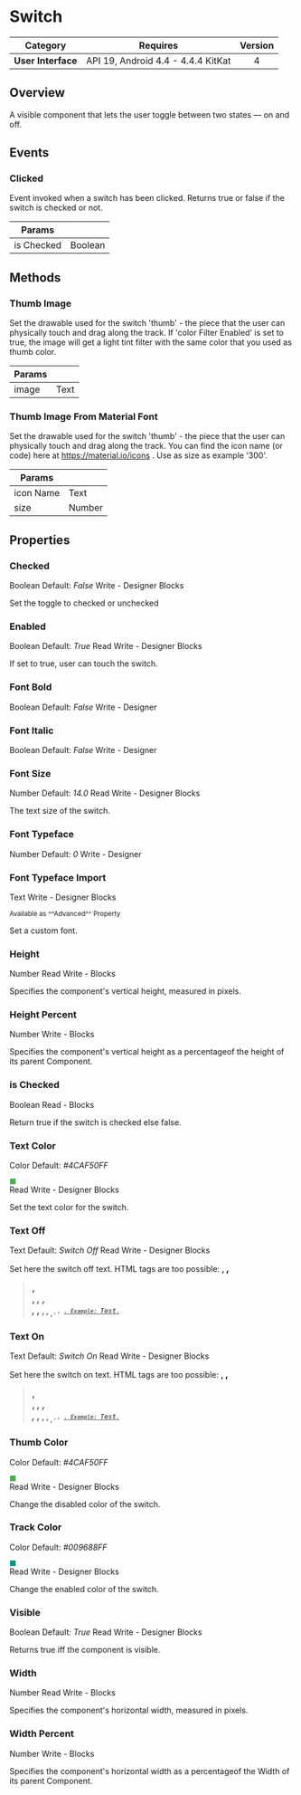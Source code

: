 # Switch

| Category | Requires | Version |
|:--------:|:-------:|:--------:|
|**User Interface**|<span class="chip chip-any">API 19, Android 4.4 - 4.4.4 KitKat</span>|<span class="chip chip-number">4</span>|

## Overview

A visible component that lets the user toggle between two states — on and off.

## Events

### Clicked

Event invoked when a switch has been clicked. Returns true or false if the switch is checked or not.

<div class="block" ai2-block="event" not-rendered="true" value="%7B%22componentName%22:%20%22Switch%22,%20%22name%22:%20%22Clicked%22,%20%22param%22:%20%5B%22is%20Checked%22%5D%7D"></div>

| Params | []() |
|--------|------|
|is Checked|<span class="chip chip-boolean">Boolean</span>|

## Methods

### Thumb Image

Set the drawable used for the switch 'thumb' - the piece that the user can physically touch and drag along the track. If 'color Filter Enabled' is set to true, the image will get a light tint filter with the same color that you used as thumb color.

<div class="block" ai2-block="method" not-rendered="true" value="%7B%22componentName%22:%20%22Switch%22,%20%22name%22:%20%22Thumb%20Image%22,%20%22output%22:%20false,%20%22param%22:%20%5B%22image%22%5D%7D"></div>

| Params | []() |
|--------|------|
|image|<span class="chip chip-text">Text</span>|

### Thumb Image From Material Font

Set the drawable used for the switch 'thumb' - the piece that the user can physically touch and drag along the track. You can find the icon name (or code) here at https://material.io/icons . Use as size as example '300'.

<div class="block" ai2-block="method" not-rendered="true" value="%7B%22componentName%22:%20%22Switch%22,%20%22name%22:%20%22Thumb%20Image%20From%20Material%20Font%22,%20%22output%22:%20false,%20%22param%22:%20%5B%22icon%20Name%22,%20%22size%22%5D%7D"></div>

| Params | []() |
|--------|------|
|icon Name|<span class="chip chip-text">Text</span>|
|size|<span class="chip chip-number">Number</span>|

## Properties

### Checked

<span style="user-select: none;"><span class="chip chip-boolean">Boolean</span>&#32;<span class="chip chip-boolean">Default: <i>False</i></span>&#32;&#32;&#32;&#32;&#32;&#32;&#32;&#32;&#32;&#32;<span class="chip chip-rw">Write</span>&#32;-&#32;<span class="chip chip-bd">Designer</span>&#32;<span class="chip chip-bd">Blocks</span>&#32;</span>

Set the toggle to checked or unchecked

<div class="block" ai2-block="property" not-rendered="true" value="%7B%22componentName%22:%20%22Switch%22,%20%22name%22:%20%22Checked%22,%20%22getter%22:%20false%7D"></div>

### Enabled

<span style="user-select: none;"><span class="chip chip-boolean">Boolean</span>&#32;<span class="chip chip-boolean">Default: <i>True</i></span>&#32;&#32;&#32;&#32;&#32;&#32;&#32;&#32;&#32;&#32;<span class="chip chip-rw">Read</span>&#32;<span class="chip chip-rw">Write</span>&#32;-&#32;<span class="chip chip-bd">Designer</span>&#32;<span class="chip chip-bd">Blocks</span>&#32;</span>

If set to true, user can touch the switch.

<div class="block" ai2-block="property" not-rendered="true" value="%7B%22componentName%22:%20%22Switch%22,%20%22name%22:%20%22Enabled%22,%20%22getter%22:%20true%7D"></div>
<div class="block" ai2-block="property" not-rendered="true" value="%7B%22componentName%22:%20%22Switch%22,%20%22name%22:%20%22Enabled%22,%20%22getter%22:%20false%7D"></div>

### Font Bold

<span style="user-select: none;"><span class="chip chip-boolean">Boolean</span>&#32;<span class="chip chip-boolean">Default: <i>False</i></span>&#32;&#32;&#32;&#32;&#32;&#32;&#32;&#32;&#32;&#32;<span class="chip chip-rw">Write</span>&#32;-&#32;<span class="chip chip-bd">Designer</span>&#32;</span>

### Font Italic

<span style="user-select: none;"><span class="chip chip-boolean">Boolean</span>&#32;<span class="chip chip-boolean">Default: <i>False</i></span>&#32;&#32;&#32;&#32;&#32;&#32;&#32;&#32;&#32;&#32;<span class="chip chip-rw">Write</span>&#32;-&#32;<span class="chip chip-bd">Designer</span>&#32;</span>

### Font Size

<span style="user-select: none;"><span class="chip chip-number">Number</span>&#32;<span class="chip chip-number">Default: <i>14.0</i></span>&#32;&#32;&#32;&#32;&#32;&#32;&#32;&#32;&#32;&#32;<span class="chip chip-rw">Read</span>&#32;<span class="chip chip-rw">Write</span>&#32;-&#32;<span class="chip chip-bd">Designer</span>&#32;<span class="chip chip-bd">Blocks</span>&#32;</span>

The text size of the switch.

<div class="block" ai2-block="property" not-rendered="true" value="%7B%22componentName%22:%20%22Switch%22,%20%22name%22:%20%22Font%20Size%22,%20%22getter%22:%20true%7D"></div>
<div class="block" ai2-block="property" not-rendered="true" value="%7B%22componentName%22:%20%22Switch%22,%20%22name%22:%20%22Font%20Size%22,%20%22getter%22:%20false%7D"></div>

### Font Typeface

<span style="user-select: none;"><span class="chip chip-number">Number</span>&#32;<span class="chip chip-number">Default: <i>0</i></span>&#32;&#32;&#32;&#32;&#32;&#32;&#32;&#32;&#32;&#32;<span class="chip chip-rw">Write</span>&#32;-&#32;<span class="chip chip-bd">Designer</span>&#32;</span>

### Font Typeface Import

<span style="user-select: none;"><span class="chip chip-text">Text</span>&#32;&#32;&#32;&#32;&#32;&#32;&#32;&#32;&#32;&#32;<span class="chip chip-rw">Write</span>&#32;-&#32;<span class="chip chip-bd">Designer</span>&#32;<span class="chip chip-bd">Blocks</span>&#32;</span>

<small>Available as ^^Advanced^^ Property</small>

Set a custom font.

<div class="block" ai2-block="property" not-rendered="true" value="%7B%22componentName%22:%20%22Switch%22,%20%22name%22:%20%22Font%20Typeface%20Import%22,%20%22getter%22:%20false%7D"></div>

### Height

<span style="user-select: none;"><span class="chip chip-number">Number</span>&#32;&#32;&#32;&#32;&#32;&#32;&#32;&#32;&#32;&#32;<span class="chip chip-rw">Read</span>&#32;<span class="chip chip-rw">Write</span>&#32;-&#32;<span class="chip chip-bd">Blocks</span>&#32;</span>

Specifies the component's vertical height, measured in pixels.

<div class="block" ai2-block="property" not-rendered="true" value="%7B%22componentName%22:%20%22Switch%22,%20%22name%22:%20%22Height%22,%20%22getter%22:%20true%7D"></div>
<div class="block" ai2-block="property" not-rendered="true" value="%7B%22componentName%22:%20%22Switch%22,%20%22name%22:%20%22Height%22,%20%22getter%22:%20false%7D"></div>

### Height Percent

<span style="user-select: none;"><span class="chip chip-number">Number</span>&#32;&#32;&#32;&#32;&#32;&#32;&#32;&#32;&#32;&#32;<span class="chip chip-rw">Write</span>&#32;-&#32;<span class="chip chip-bd">Blocks</span>&#32;</span>

Specifies the component's vertical height as a percentageof the height of its parent Component.

<div class="block" ai2-block="property" not-rendered="true" value="%7B%22componentName%22:%20%22Switch%22,%20%22name%22:%20%22Height%20Percent%22,%20%22getter%22:%20false%7D"></div>

### is Checked

<span style="user-select: none;"><span class="chip chip-boolean">Boolean</span>&#32;&#32;&#32;&#32;&#32;&#32;&#32;&#32;&#32;&#32;<span class="chip chip-rw">Read</span>&#32;-&#32;<span class="chip chip-bd">Blocks</span>&#32;</span>

Return true if the switch is checked else false.

<div class="block" ai2-block="property" not-rendered="true" value="%7B%22componentName%22:%20%22Switch%22,%20%22name%22:%20%22is%20Checked%22,%20%22getter%22:%20true%7D"></div>

### Text Color

<span style="user-select: none;"><span class="chip chip-color">Color</span>&#32;<span class="chip chip-color">Default: <i>#4CAF50FF</i>&nbsp;<div style="width:10px; height: 10px; border-width: 1px; border-style: solid; border-color: white; background-color: #4CAF50;"></div></span>&#32;&#32;&#32;&#32;&#32;&#32;&#32;&#32;&#32;&#32;<span class="chip chip-rw">Read</span>&#32;<span class="chip chip-rw">Write</span>&#32;-&#32;<span class="chip chip-bd">Designer</span>&#32;<span class="chip chip-bd">Blocks</span>&#32;</span>

Set the text color for the switch.

<div class="block" ai2-block="property" not-rendered="true" value="%7B%22componentName%22:%20%22Switch%22,%20%22name%22:%20%22Text%20Color%22,%20%22getter%22:%20true%7D"></div>
<div class="block" ai2-block="property" not-rendered="true" value="%7B%22componentName%22:%20%22Switch%22,%20%22name%22:%20%22Text%20Color%22,%20%22getter%22:%20false%7D"></div>

### Text Off

<span style="user-select: none;"><span class="chip chip-text">Text</span>&#32;<span class="chip chip-text">Default: <i>Switch Off</i></span>&#32;&#32;&#32;&#32;&#32;&#32;&#32;&#32;&#32;&#32;<span class="chip chip-rw">Read</span>&#32;<span class="chip chip-rw">Write</span>&#32;-&#32;<span class="chip chip-bd">Designer</span>&#32;<span class="chip chip-bd">Blocks</span>&#32;</span>

Set here the switch off text. HTML tags are too possible: <b>, <big>, <blockquote>, <br/>, <cite>, <dfn>, <div>, <em>, <small>, <strong>, <sub>, <sup>, <tt>, <u>. Example: <big>Test</big>.</u></tt></sup></sub></strong></small></em></div></dfn></cite></blockquote></big></b>

<div class="block" ai2-block="property" not-rendered="true" value="%7B%22componentName%22:%20%22Switch%22,%20%22name%22:%20%22Text%20Off%22,%20%22getter%22:%20true%7D"></div>
<div class="block" ai2-block="property" not-rendered="true" value="%7B%22componentName%22:%20%22Switch%22,%20%22name%22:%20%22Text%20Off%22,%20%22getter%22:%20false%7D"></div>

### Text On

<span style="user-select: none;"><span class="chip chip-text">Text</span>&#32;<span class="chip chip-text">Default: <i>Switch On</i></span>&#32;&#32;&#32;&#32;&#32;&#32;&#32;&#32;&#32;&#32;<span class="chip chip-rw">Read</span>&#32;<span class="chip chip-rw">Write</span>&#32;-&#32;<span class="chip chip-bd">Designer</span>&#32;<span class="chip chip-bd">Blocks</span>&#32;</span>

Set here the switch on text. HTML tags are too possible: <b>, <big>, <blockquote>, <br/>, <cite>, <dfn>, <div>, <em>, <small>, <strong>, <sub>, <sup>, <tt>, <u>. Example: <big>Test</big>.</u></tt></sup></sub></strong></small></em></div></dfn></cite></blockquote></big></b>

<div class="block" ai2-block="property" not-rendered="true" value="%7B%22componentName%22:%20%22Switch%22,%20%22name%22:%20%22Text%20On%22,%20%22getter%22:%20true%7D"></div>
<div class="block" ai2-block="property" not-rendered="true" value="%7B%22componentName%22:%20%22Switch%22,%20%22name%22:%20%22Text%20On%22,%20%22getter%22:%20false%7D"></div>

### Thumb Color

<span style="user-select: none;"><span class="chip chip-color">Color</span>&#32;<span class="chip chip-color">Default: <i>#4CAF50FF</i>&nbsp;<div style="width:10px; height: 10px; border-width: 1px; border-style: solid; border-color: white; background-color: #4CAF50;"></div></span>&#32;&#32;&#32;&#32;&#32;&#32;&#32;&#32;&#32;&#32;<span class="chip chip-rw">Read</span>&#32;<span class="chip chip-rw">Write</span>&#32;-&#32;<span class="chip chip-bd">Designer</span>&#32;<span class="chip chip-bd">Blocks</span>&#32;</span>

Change the disabled color of the switch.

<div class="block" ai2-block="property" not-rendered="true" value="%7B%22componentName%22:%20%22Switch%22,%20%22name%22:%20%22Thumb%20Color%22,%20%22getter%22:%20true%7D"></div>
<div class="block" ai2-block="property" not-rendered="true" value="%7B%22componentName%22:%20%22Switch%22,%20%22name%22:%20%22Thumb%20Color%22,%20%22getter%22:%20false%7D"></div>

### Track Color

<span style="user-select: none;"><span class="chip chip-color">Color</span>&#32;<span class="chip chip-color">Default: <i>#009688FF</i>&nbsp;<div style="width:10px; height: 10px; border-width: 1px; border-style: solid; border-color: white; background-color: #009688;"></div></span>&#32;&#32;&#32;&#32;&#32;&#32;&#32;&#32;&#32;&#32;<span class="chip chip-rw">Read</span>&#32;<span class="chip chip-rw">Write</span>&#32;-&#32;<span class="chip chip-bd">Designer</span>&#32;<span class="chip chip-bd">Blocks</span>&#32;</span>

Change the enabled color of the switch.

<div class="block" ai2-block="property" not-rendered="true" value="%7B%22componentName%22:%20%22Switch%22,%20%22name%22:%20%22Track%20Color%22,%20%22getter%22:%20true%7D"></div>
<div class="block" ai2-block="property" not-rendered="true" value="%7B%22componentName%22:%20%22Switch%22,%20%22name%22:%20%22Track%20Color%22,%20%22getter%22:%20false%7D"></div>

### Visible

<span style="user-select: none;"><span class="chip chip-boolean">Boolean</span>&#32;<span class="chip chip-boolean">Default: <i>True</i></span>&#32;&#32;&#32;&#32;&#32;&#32;&#32;&#32;&#32;&#32;<span class="chip chip-rw">Read</span>&#32;<span class="chip chip-rw">Write</span>&#32;-&#32;<span class="chip chip-bd">Designer</span>&#32;<span class="chip chip-bd">Blocks</span>&#32;</span>

Returns true iff the component is visible.

<div class="block" ai2-block="property" not-rendered="true" value="%7B%22componentName%22:%20%22Switch%22,%20%22name%22:%20%22Visible%22,%20%22getter%22:%20true%7D"></div>
<div class="block" ai2-block="property" not-rendered="true" value="%7B%22componentName%22:%20%22Switch%22,%20%22name%22:%20%22Visible%22,%20%22getter%22:%20false%7D"></div>

### Width

<span style="user-select: none;"><span class="chip chip-number">Number</span>&#32;&#32;&#32;&#32;&#32;&#32;&#32;&#32;&#32;&#32;<span class="chip chip-rw">Read</span>&#32;<span class="chip chip-rw">Write</span>&#32;-&#32;<span class="chip chip-bd">Blocks</span>&#32;</span>

Specifies the component's horizontal width, measured in pixels.

<div class="block" ai2-block="property" not-rendered="true" value="%7B%22componentName%22:%20%22Switch%22,%20%22name%22:%20%22Width%22,%20%22getter%22:%20true%7D"></div>
<div class="block" ai2-block="property" not-rendered="true" value="%7B%22componentName%22:%20%22Switch%22,%20%22name%22:%20%22Width%22,%20%22getter%22:%20false%7D"></div>

### Width Percent

<span style="user-select: none;"><span class="chip chip-number">Number</span>&#32;&#32;&#32;&#32;&#32;&#32;&#32;&#32;&#32;&#32;<span class="chip chip-rw">Write</span>&#32;-&#32;<span class="chip chip-bd">Blocks</span>&#32;</span>

Specifies the component's horizontal width as a percentageof the Width of its parent Component.

<div class="block" ai2-block="property" not-rendered="true" value="%7B%22componentName%22:%20%22Switch%22,%20%22name%22:%20%22Width%20Percent%22,%20%22getter%22:%20false%7D"></div>
